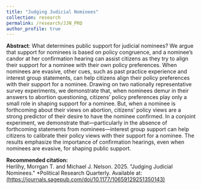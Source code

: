 ```yaml
---
title: "Judging Judicial Nominees"
collection: research
permalink: /research/JJN_PRQ
author_profile: true
---
```


**Abstract**: What determines public support for judicial nominees? We argue that support for nominees is based on policy congruence, and a nominee’s candor at her confirmation hearing can assist citizens as they try to align their support for a nominee with their own policy preferences. When nominees are evasive, other cues, such as past practice experience and interest group statements, can help citizens align their policy preferences with their support for a nominee. Drawing on two nationally representative survey experiments, we demonstrate that, when nominees demur in their answers to abortion questioning, citizens’ policy preferences play only a small role in shaping support for a nominee. But, when a nominee is forthcoming about their views on abortion, citizens’ policy views are a strong predictor of their desire to have the nominee confirmed. In a conjoint experiment, we demonstrate that—particularly in the absence of forthcoming statements from nominees—interest group support can help citizens to calibrate their policy views with their support for a nominee. The results emphasize the importance of confirmation hearings, even when nominees are evasive, for shaping public support.

**Recommended citation:**  
Herlihy, Morrgan T. and Michael J. Nelson. 2025. "Judging Judicial Nominees." *Political Research Quarterly. Available at: [(https://journals.sagepub.com/doi/10.1177/10659129251350143)](https://journals.sagepub.com/doi/10.1177/10659129251350143)


